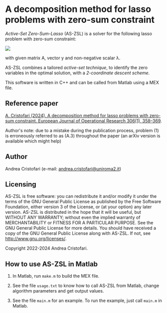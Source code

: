 # A decomposition method for lasso problems with zero-sum constraint

_Active-Set Zero-Sum-Lasso_ (AS-ZSL) is a solver for the following lasso problem with zero-sum constraint:

<img src="https://latex.codecogs.com/svg.image?\min&space;\frac12&space;||Ax-y||^2&space;&plus;&space;\lambda||x||_1&space;\\\text{s.t.&space;}&space;&space;\sum_{i=1}^n&space;x_i&space;=&space;0">

with given matrix A, vector y and non-negative scalar &lambda;.

AS-ZSL combines a tailored _active-set technique_, to identify the zero variables in the optimal solution,
with a _2-coordinate descent scheme_.

This software is written in C++ and can be called from Matlab using a MEX file.

## Reference paper

[A. Cristofari (2024). A decomposition method for lasso problems with zero-sum constraint. European Journal of Operational Research 306(1), 358–369](https://doi.org/10.1016/j.ejor.2022.09.030).

Author's note: due to a mistake during the publication process, problem (1) is erroneously referred to as (A.3) throughout the paper (an arXiv version is available which might help)

## Author

Andrea Cristofari (e-mail: [andrea.cristofari@uniroma2.it](mailto:andrea.cristofari@uniroma2.it))

## Licensing

AS-ZSL is free software: you can redistribute it and/or modify
it under the terms of the GNU General Public License as published by
the Free Software Foundation, either version 3 of the License, or
(at your option) any later version.
AS-ZSL is distributed in the hope that it will be useful,
but WITHOUT ANY WARRANTY; without even the implied warranty of
MERCHANTABILITY or FITNESS FOR A PARTICULAR PURPOSE. See the
GNU General Public License for more details.
You should have received a copy of the GNU General Public License
along with AS-ZSL. If not, see <http://www.gnu.org/licenses/>.

Copyright 2022-2024 Andrea Cristofari.

## How to use AS-ZSL in Matlab

1. In Matlab, run `make.m` to build the MEX file.

2. See the file `usage.txt` to know how to call AS-ZSL from Matlab, change algorithm parameters and get output values.

3. See the file `main.m` for an example. To run the example, just call `main.m` in Matlab.
